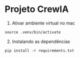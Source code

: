 # Projeto CrewIA

1. Ativar ambiente virtual no mac

`source .venv/bin/activate`

2. Instalando as dependências

`pip install -r requirements.txt`

